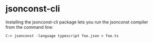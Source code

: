﻿# jsonconst-cli

Installing the jsonconst-cli package lets you run the jsonconst compiler from the command line:
   ```
   C:> jsonconst -language typescript foo.json > foo.ts
   ```
